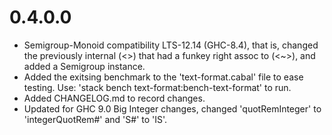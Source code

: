 




# 0.4.0.0

  * Semigroup-Monoid compatibility LTS-12.14 (GHC-8.4), that is, changed
    the previously internal (<>) that had a funkey right assoc to (<~>),
    and added a Semigroup instance.
  * Added the exitsing benchmark to the 'text-format.cabal' file to ease
    testing.  Use: 'stack bench text-format:bench-text-format' to run.
  * Added CHANGELOG.md to record changes.
  * Updated for GHC 9.0 Big Integer changes, changed 'quotRemInteger' to
    'integerQuotRem#' and 'S#' to 'IS'.

